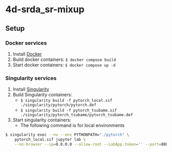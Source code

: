 # 4d-srda_sr-mixup

## Setup

### Docker services

1. Install [Docker](https://docs.docker.com/get-started/)
1. Build docker containers: `$ docker compose build`
1. Start docker containers: `$ docker compose up -d`

### Singularity services

1. Install [Singularity](https://docs.sylabs.io/guides/3.0/user-guide/quick_start.html)
1. Build Singularity containers:
    - `$ singularity build -f pytorch_local.sif ./singularity/pytorch/pytorch.def`
    - `$ singularity build -f pytorch_tsubame.sif ./singularity/pytorch_tsubame/pytorch_tsubame.def`
1. Start singularity containers:
    - The following command is for local environments

```sh
$ singularity exec --nv --env PYTHONPATH="./pytorch" \
    pytorch_local.sif jupyter lab \
    --no-browser --ip=0.0.0.0 --allow-root --LabApp.token='' --port=8888
```